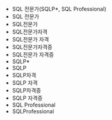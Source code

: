 - SQL 전문가(SQLP*, SQL Professional)
- SQL 전문가
- SQL전문가
- SQL전문가자격
- SQL전문가 자격
- SQL전문가자격증
- SQL전문가 자격증
- SQLP*
- SQLP
- SQLP자격
- SQLP 자격
- SQLP자격증
- SQLP 자격증
- SQL Professional
- SQLProfessional